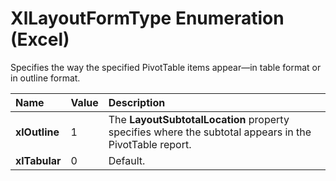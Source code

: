 
# XlLayoutFormType Enumeration (Excel)

Specifies the way the specified PivotTable items appear—in table format or in outline format.



|**Name**|**Value**|**Description**|
|:-----|:-----|:-----|
| **xlOutline**|1|The  **LayoutSubtotalLocation** property specifies where the subtotal appears in the PivotTable report.|
| **xlTabular**|0|Default.|
